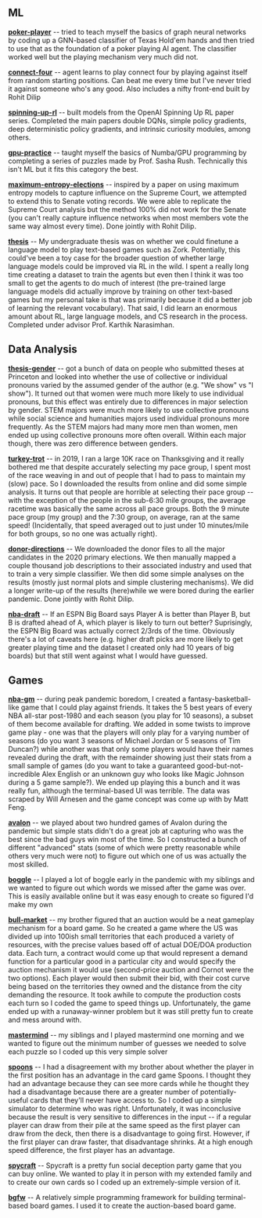 ## ML

**[poker-player](https://github.com/samuelarnesen/poker-player)** -- tried to teach myself the basics of graph neural networks by coding up a GNN-based classifier of Texas Hold'em hands and then tried to use that as the foundation of a poker playing AI agent. The classifier worked well but the playing mechanism very much did not.

**[connect-four](https://github.com/samuelarnesen/board-games/tree/master/connect_four)** -- agent learns to play connect four by playing against itself from random starting positions. Can beat me every time but I've never tried it against someone who's any good. Also includes a nifty front-end built by Rohit Dilip

**[spinning-up-rl](https://github.com/samuelarnesen/learning-rl)** -- built models from the OpenAI Spinning Up RL paper series. Completed the main papers double DQNs, simple policy gradients, deep deterministic policy gradients, and intrinsic curiosity modules, among others.

**[gpu-practice](https://colab.research.google.com/drive/1HZi076im-6v35Y6XBqXpJQ6SN1Yay9Za#scrollTo=b64d4dbb)** -- taught myself the basics of Numba/GPU programming by completing a series of puzzles made by Prof. Sasha Rush. Technically this isn't ML but it fits this category the best.

**[maximum-entropy-elections](https://github.com/samuelarnesen/into-the-wild)** -- inspired by a paper on using maximum entropy models to capture influence on the Supreme Court, we attempted to extend this to Senate voting records. We were able to replicate the Supreme Court analysis but the method 100% did not work for the Senate (you can't really capture influence networks when most members vote the same way almost every time). Done jointly with Rohit Dilip.

**[thesis](https://github.com/samuelarnesen/walkthrough-agent)** -- My undergraduate thesis was on whether we could finetune a language model to play text-based games such as Zork. Potentially, this could've been a toy case for the broader question of whether large language models could be improved via RL in the wild. I spent a really long time creating a dataset to train the agents but even then I think it was too small to get the agents to do much of interest (the pre-trained large language models did actually improve by training on other text-based games but my personal take is that was primarily because it did a better job of learning the relevant vocabulary). That said, I did learn an enormous amount about RL, large language models, and CS research in the process. Completed under advisor Prof. Karthik Narasimhan.

## Data Analysis

**[thesis-gender](https://github.com/samuelarnesen/thesis_gender)** -- got a bunch of data on people who submitted theses at Princeton and looked into whether the use of collective or individual pronouns varied by the assumed gender of the author (e.g. "We show" vs "I show"). It turned out that women were much more likely to use individual pronouns, but this effect was entirely due to differences in major selection by gender. STEM majors were much more likely to use collective pronouns while social science and humanities majors used individual pronouns more frequently. As the STEM majors had many more men than women, men ended up using collective pronouns more often overall. Within each major though, there was zero difference between genders.

**[turkey-trot](https://github.com/samuelarnesen/turkey_trot)** -- in 2019, I ran a large 10K race on Thanksgiving and it really bothered me that despite accurately selecting my pace group, I spent most of the race weaving in and out of people that I had to pass to maintain my (slow) pace. So I downloaded the results from online and did some simple analysis. It turns out that people are horrible at selecting their pace group -- with the exception of the people in the sub-6:30 mile groups, the average racetime was basically the same across all pace groups. Both the 9 minute pace group (my group) and the 7:30 group, on average, ran at the same speed! (Incidentally, that speed averaged out to just under 10 minutes/mile for both groups, so no one was actually right).

**[donor-directions](https://github.com/samuelarnesen/donor-directions)** -- We downloaded the donor files to all the major candidates in the 2020 primary elections. We then manually mapped a couple thousand job descriptions to their associated industry and used that to train a very simple classifier. We then did some simple analyses on the results (mostly just normal plots and simple clustering mechanisms). We did a longer write-up of the results (here)while we were bored during the earlier pandemic. Done jointly with Rohit Dilip.

**[nba-draft](https://github.com/samuelarnesen/nba-draft)** -- If an ESPN Big Board says Player A is better than Player B, but B is drafted ahead of A, which player is likely to turn out better? Suprisingly, the ESPN Big Board was actually correct 2/3rds of the time. Obviously there's a lot of caveats here (e.g. higher draft picks are more likely to get greater playing time and the dataset I created only had 10 years of big boards) but that still went against what I would have guessed. 

## Games

**[nba-gm](https://github.com/samuelarnesen/nba-gm)** -- during peak pandemic boredom, I created a fantasy-basketball-like game that I could play against friends. It takes the 5 best years of every NBA all-star post-1980 and each season (you play for 10 seasons), a subset of them become available for drafting. We added in some twists to improve game play - one was that the players will only play for a varying number of seasons (do you want 3 seasons of Michael Jordan or 5 seasons of Tim Duncan?) while another was that only some players would have their names revealed during the draft, with the remainder showing just their stats from a small sample of games (do you want to take a guaranteed good-but-not-incredible Alex English or an unknown guy who looks like Magic Johnson during a 5 game sample?). We ended up playing this a bunch and it was really fun, although the terminal-based UI was terrible. The data was scraped by Will Arnesen and the game concept was come up with by Matt Feng. 

**[avalon](https://github.com/samuelarnesen/board-games/tree/master/avalon)** -- we played about two hundred games of Avalon during the pandemic but simple stats didn't do a great job at capturing who was the best since the bad guys win most of the time. So I constructed a bunch of different "advanced" stats (some of which were pretty reasonable while others very much were not) to figure out which one of us was actually the most skilled.

**[boggle](https://github.com/samuelarnesen/board-games/tree/master/boggle)** -- I played a lot of boggle early in the pandemic with my siblings and we wanted to figure out which words we missed after the game was over. This is easily available online but it was easy enough to create so figured I'd make my own

**[bull-market](https://github.com/samuelarnesen/board-games/tree/master/contract_game)** -- my brother figured that an auction would be a neat gameplay mechanism for a board game. So he created a game where the US was divided up into 100ish small territories that each produced a variety of resources, with the precise values based off of actual DOE/DOA production data. Each turn, a contract would come up that would represent a demand function for a particular good in a particular city and would specify the auction mechanism it would use (second-price auction and Cornot were the two options). Each player would then submit their bid, with their cost curve being based on the territories they owned and the distance from the city demanding the resource. It took awhile to compute the production costs each turn so I coded the game to speed things up. Unfortunately, the game ended up with a runaway-winner problem but it was still pretty fun to create and mess around with.

**[mastermind](https://github.com/samuelarnesen/board-games/tree/master/mastermind)** --  my siblings and I played mastermind one morning and we wanted to figure out the minimum number of guesses we needed to solve each puzzle so I coded up this very simple solver

**[spoons](https://github.com/samuelarnesen/board-games/tree/master/spoons)** -- I had a disagreement with my brother about whether the player in the first position has an advantage in the card game Spoons. I thought they had an advantage because they can see more cards while he thought they had a disadvantage because there are a greater number of potentially-useful cards that they'll never have access to. So I coded up a simple simulator to determine who was right. Unfortunately, it was inconclusive because the result is very sensitive to differences in the input -- if a regular player can draw from their pile at the same speed as the first player can draw from the deck, then there is a disadvantage to going first. However, if the first player can draw faster, that disadvantage shrinks. At a high enough speed difference, the first player has an advantage. 

**[spycraft](https://github.com/samuelarnesen/board-games/tree/master/spycraft)** -- Spycraft is a pretty fun social deception party game that you can buy online. We wanted to play it in person with my extended family and to create our own cards so I coded up an extremely-simple version of it. 

**[bgfw](https://github.com/samuelarnesen/board-games/tree/master/bgfw)** -- A relatively simple programming framework for building terminal-based board games. I used it to create the auction-based board game.
